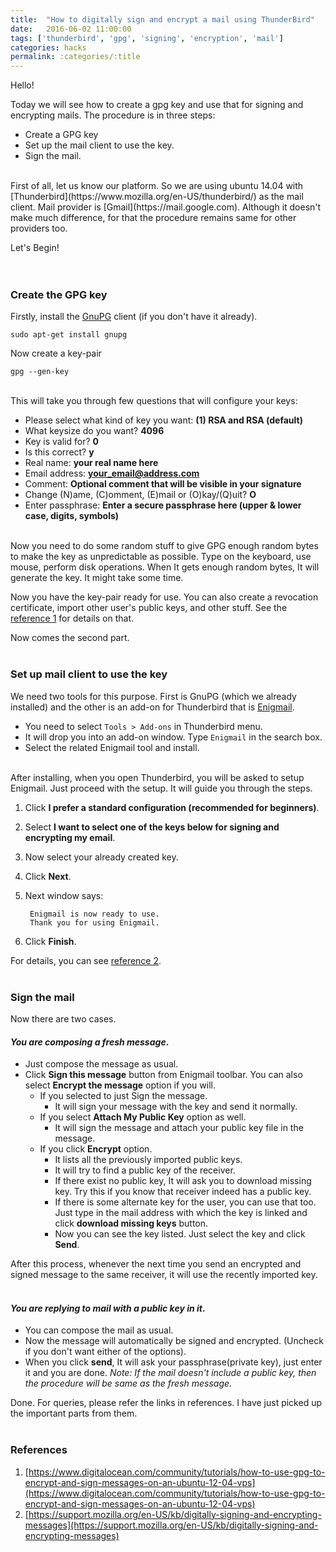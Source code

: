 ```yaml
---
title:  "How to digitally sign and encrypt a mail using ThunderBird"
date:   2016-06-02 11:00:00
tags: ['thunderbird', 'gpg', 'signing', 'encryption', 'mail']
categories: hacks
permalink: :categories/:title
---
```

Hello!

Today we will see how to create a gpg key and use that for signing and encrypting mails.
The procedure is in three steps:

* Create a GPG key
* Set up the mail client to use the key.
* Sign the mail.

<br>
First of all, let us know our platform. So we are using ubuntu 14.04 with [Thunderbird](https://www.mozilla.org/en-US/thunderbird/) as the mail client. Mail provider is [Gmail](https://mail.google.com).
Although it doesn't make much difference, for that the procedure remains same for other providers too.

Let's Begin!
<br>
<br>
<br>

### Create the GPG key
Firstly, install the [GnuPG](https://gnupg.org/) client (if you don't have it already).    

    sudo apt-get install gnupg

Now create a key-pair    

    gpg --gen-key

<br>
This will take you through few questions that will configure your keys:

* Please select what kind of key you want: **(1) RSA and RSA (default)**
* What keysize do you want? **4096**
* Key is valid for? **0**
* Is this correct? **y**
* Real name: **your real name here**
* Email address: **your_email@address.com**
* Comment: **Optional comment that will be visible in your signature**
* Change (N)ame, (C)omment, (E)mail or (O)kay/(Q)uit? **O**
* Enter passphrase: **Enter a secure passphrase here (upper & lower case, digits, symbols)**

<br>
Now you need to do some random stuff to give GPG enough random bytes to make the key as unpredictable as possible. Type on the keyboard, use mouse, perform disk operations.
When It gets enough random bytes, It will generate the key. It might take some time.

Now you have the key-pair ready for use. You can also create a revocation certificate, import other user's public keys, and other stuff. See the [reference 1](#references) for details on that.

Now comes the second part.
<br>
<br>

### Set up mail client to use the key
We need two tools for this purpose. First is GnuPG (which we already installed) and the other is an add-on for Thunderbird that is [Enigmail](#).

* You need to select `Tools > Add-ons` in Thunderbird menu.
* It will drop you into an add-on window. Type `Enigmail` in the search box.
* Select the related Enigmail tool and install.

<br>
After installing, when you open Thunderbird, you will be asked to setup Enigmail.
Just proceed with the setup. It will guide you through the steps.

1. Click **I prefer a standard configuration (recommended for beginners)**.
2. Select **I want to select one of the keys below for signing and encrypting my email**.
3. Now select your already created key.
4. Click **Next**.
5. Next window says:        

        Enigmail is now ready to use.
        Thank you for using Enigmail.
6. Click **Finish**.

For details, you can see [reference 2](#references).
<br>
<br>

### Sign the mail
Now there are two cases.

#### _You are composing a fresh message_.

* Just compose the message as usual.
* Click **Sign this message** button from Enigmail toolbar. You can also select **Encrypt the message** option if you will.
  * If you selected to just Sign the message.
    * It will sign your message with the key and send it normally.
  * If you select **Attach My Public Key** option as well.
    * It will sign the message and attach your public key file in the message.
  * If you click **Encrypt** option.
    * It lists all the previously imported public keys.
    * It will try to find a public key of the receiver.
    * If there exist no public key, It will ask you to download missing key. Try this if you know that receiver indeed has a public key.
    * If there is some alternate key for the user, you can use that too. Just type in the mail address with which the key is linked and click **download missing keys** button.
    * Now you can see the key listed. Just select the key and click **Send**.

After this process, whenever the next time you send an encrypted and signed message to the same receiver, it will use the recently imported key.
<br>
<br>

#### _You are replying to mail with a public key in it_.
* You can compose the mail as usual.
* Now the message will automatically be signed and encrypted. (Uncheck if you don't want either of the options).
* When you click **send**, It will ask your passphrase(private key), just enter it and you are done.
_Note: If the mail doesn't include a public key, then the procedure will be same as the fresh message._

Done. For queries, please refer the links in references. I have just picked up the important parts from them.
<br>
<br>


### References
1. [https://www.digitalocean.com/community/tutorials/how-to-use-gpg-to-encrypt-and-sign-messages-on-an-ubuntu-12-04-vps](https://www.digitalocean.com/community/tutorials/how-to-use-gpg-to-encrypt-and-sign-messages-on-an-ubuntu-12-04-vps)
2. [https://support.mozilla.org/en-US/kb/digitally-signing-and-encrypting-messages](https://support.mozilla.org/en-US/kb/digitally-signing-and-encrypting-messages)
